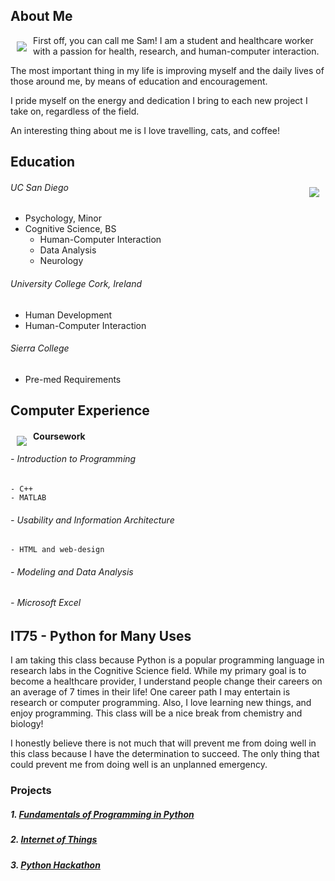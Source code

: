 ## About Me

<img src="portfolio.jpg" align="left" style="margin: 10px"> 

First off, you can call me Sam! I am a student and healthcare worker with a passion for health, research, and human-computer interaction. 

The most important thing in my life is improving myself and the daily lives of those around me, by means of education and encouragement. 

I pride myself on the energy and dedication I bring to each new project I take on, regardless of the field. 

An interesting thing about me is I love travelling, cats, and coffee!



## Education

<img src="UCSD.jpg" align="right" style="margin: 10px">

###### UC San Diego
- Psychology, Minor
- Cognitive Science, BS
    - Human-Computer Interaction
    - Data Analysis
    - Neurology

###### University College Cork, Ireland
- Human Development
- Human-Computer Interaction

###### Sierra College
- Pre-med Requirements

## Computer Experience

<img src="comp.png" align="left" style="margin: 10px">

#### Coursework

###### - Introduction to Programming
    - C++
    - MATLAB

###### - Usability and Information Architecture
    - HTML and web-design

###### - Modeling and Data Analysis

###### - Microsoft Excel

## IT75 - Python for Many Uses
I am taking this class because Python is a popular programming language in research labs in the Cognitive Science field. While my primary goal is to become a healthcare provider, I understand people change their careers on an average of 7 times in their life! One career path I may entertain is research or computer programming. Also, I love learning new things, and enjoy programming. This class will be a nice break from chemistry and biology!

I honestly believe there is not much that will prevent me from doing well in this class because I have the determination to succeed. The only thing that could prevent me from doing well is an unplanned emergency.

### Projects

##### 1. [Fundamentals of Programming in Python](https://samcabano.github.io/python_fundamentals/)
##### 2. [Internet of Things](https://samcabano.github.io/IoT/)
##### 3. [Python Hackathon](https://samcabano.github.io/python_hackathon/)
